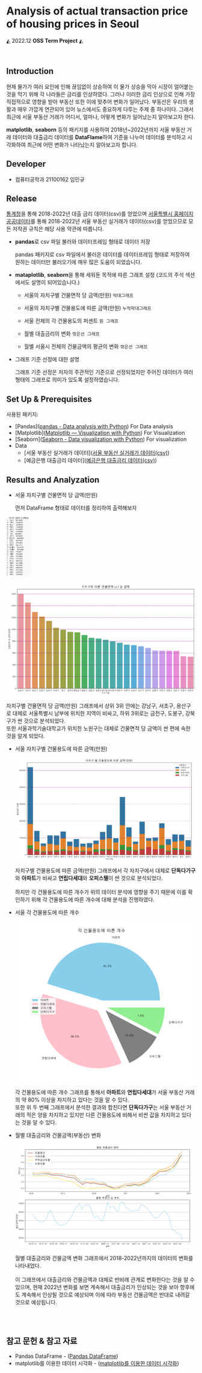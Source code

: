 # Analysis of actual transaction price of housing prices in Seoul




 ◭ 2022.12  **OSS Term Project**  ◭
 
 <br>
 
 ## **Introduction**
 
 현재 물가가 여러 요인에 인해 끊임없이 상승하여 이 물가 상승을 막아 시장이 얼어붙는 것을 막기 위해 각 나라들은 금리를 인상하였다.
 그러나 이러한 금리 인상으로 인해 가장 직접적으로 영향을 받아 부동산 또한 이에 맞추어 변화가 일어났다.
 부동산은 우리의 생활과 매우 가깝게 연관되어 있어 뉴스에서도 중요하게 다루는 주제 중 하나이다.
 그래서 최근에 서울 부동산 거래가 어디서, 얼마나, 어떻게 변화가 일어났는지 알아보고자 한다.  
 
 **matplotlib**, **seaborn** 등의 패키지를 사용하여 2018년~2022년까지 서울 부동산 거래 데이터와 대출금리 데이터를 **DataFlame**하여 기준을 나누어 데이터를 분석하고 시각화하여 최근에 어떤 변화가 나타났는지 알아보고자 합니다.
 
 ## **Developer**
 
 * 컴퓨터공학과 21100162 임민규

## **Release**

[통계청](https://kosis.kr/search/search.do?query=%EA%B8%88%EB%A6%AC)을 통해 2018-2022년 대출 금리 데이터(csv)를 얻었으며 [서울특별시 홈페이지 공공데이터](https://data.seoul.go.kr/dataList/OA-21275/S/1/datasetView.do)를 통해 2018-2022년 서울 부동산 실거래가 데이터(csv)를 얻었으므로 모든 저작권 규칙은 해당 사용 약관에 따릅니다.

* **pandas**로 csv 파일 불러와 데이터프레임 형태로 데이터 저장

  pandas 패키지로 csv 파일에서 불러온 데이터를 데이터프레임 형태로 저장하여 원하는 데이터만 불러오기에 매우 많은 도움이 되었습니다.

* **mataplotlib**, **seaborn**을 통해 세워둔 목적에 따른 그래프 설정
  (코드의 주석 섹션에서도 설명이 되어있습니다.)
  
  * 서울의 자치구별 건물면적 당 금액(만원) `막대그래프`

  * 서울의 자치구별 건물용도에 따른 금액(만원) `누적막대그래프`

  * 서울 전체의 각 건물용도의 퍼센트 `원 그래프`

  * 월별 대출금리의 변화 `꺾은선 그래프`

  * 월별 서울시 전체의 건물금액의 평균의 변화 `꺾은선 그래프`

* 그래프 기준 선정에 대한 설명
  
  그래프 기준 선정은 저자의 주관적인 기준으로 선정되었지만 주어진 데이터가 여러 형태의 그래프로 의미가 있도록 설정하였습니다.
  
## **Set Up & Prerequisites**

사용된 패키지:<br>

* [Pandas]([pandas - Data analysis with Python](https://pandas.pydata.org/)) For Data analysis
* [Matplotlib]([Matplotlib — Visualization with Python](https://matplotlib.org/)) For Visualization
* [Seaborn]([Seaborn - Data visualization with Python](https://seaborn.pydata.org/)) For visualization
* Data
   * [서울 부동산 실거래가 데이터]([서울 부동산 실거래가 데이터(csv)](https://data.seoul.go.kr/dataList/OA-21275/S/1/datasetView.do))
   * [예금은행 대출금리 데이터]([예금은행 대출금리 데이터(csv)](https://kosis.kr/search/search.do?query=%EA%B8%88%EB%A6%AC))
  
## **Results and Analyzation**
 
 * 서울 자치구별 건물면적 당 금액(만원)
   
   먼저 DataFrame 형태로 데이터를 정리하여 출력해보자
   
<img src="/image/1-1.png" width="62" height="158">
 
   ![](./image/1.png)
  
  자치구별 건물면적 당 금액(만원) 그래프에서 상위 3위 안에는 강남구, 서초구, 용산구로 대체로 서울특별시 남부에 위치한 지역이 비싸고, 하위 3위로는 금천구, 도봉구, 강북구가 싼 것으로 
  분석되었다.<br> 
  또한 서울과학기술대학교가 위치한 노원구는 대체로 건물면적 당 금액이 싼 편에 속한 것을 알게 되었다.
  
 * 서울 자치구별 건물용도에 따른 금액(만원)
  
   ![](./image/2.png)
   
   자치구별 건물용도에 따른 금액(만원) 그래프에서 각 자치구에서 대체로 **단독다가구**와 **아파트**가 비싸고 **연립다세대**와 **오피스텔**이 싼 것으로 분석되었다.<br>
   <br>
   하지만 각 건물용도에 따른 개수가 위의 데이터 분석에 영향을 주기 때문에 이를 확인하기 위해 각 건물용도에 따른 개수에 대해 분석을 진행하였다.
 
 * 서울 각 건물용도에 따른 개수
 
   ![](./image/3.png)
   
   각 건물용도에 따른 개수 그래프를 통해서 **아파트**와 **연립다세대**가 서울 부동산 거래의 약 80% 이상을 차지하고 있다는 것을 알 수 있다.<br>
   또한 위 두 번째 그래프에서 분석한 결과와 합친다면 **단독다가구**는 서울 부동산 거래의 적은 양을 차지하고 있지만 다른 건물용도에 비해서 비싼 값을 차지하고 있다는 것을 알 수 있다. 
 
 * 월별 대출금리와 건물금액(부동산) 변화

   ![](./image/4.png)
   
   월별 대출금리와 건물금액 변화 그래프에서 2018-2022년까지의 데이터의 변화를 나타내었다.<br>
   <br>
   이 그래프에서 대출금리와 건물금액과 대체로 반비례 관계로 변화한다는 것을 알 수 있으며, 현재 2022년 변화를 보면 계속해서 대출금리가 인상되는 것을 보아 향후에도 계속해서 인상될 것으로 예상되며 이에 따라 부동산 건물금액은 반대로 내려갈 것으로 예상됩니다. 
   
<br>
<br>

## **참고 문헌 & 참고 자료**

* Pandas DataFrame - ([Pandas DataFrame](https://wikidocs.net/4366))
* matplotlib를 이용한 데이터 시각화 - ([matplotlib를 이용한 데이터 시각화](https://wikidocs.net/2875))

